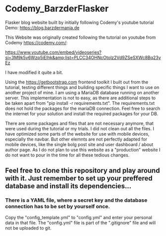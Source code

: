 # Codemy_BarzderFlasker
Flasker blog website built by initially following Codemy's youtube tutorial
Demo: https://blog.barzdermania.de

This Website was originally created following the tutorial on youtube from Codemy https://codemy.com/:

https://www.youtube.com/embed/videoseries?si=3M9k5v6Wzp5iElhk&amp;list=PLCC34OHNcOtolz2Vd9ZSeSXWc8Bq23yEz


I have modified it quite a bit.

Using the https://getbootstrap.com frontend toolkit I built out from the tutorial, testing different things and building specific things I want to use on another project of mine.
I am using a MariaDB database running on another server. This implementation is not to easy, as there are additional steps to be taken apart from "pip install -r requirements.txt".
The requirements.txt does not hold the packages for the mariaDB connection. Feel free to search the internet for your solution and install the required packages for your DB.

There are some packages and files that are not necessary anymore, that were used during the tutorial or my trials. I did not clean out all the files.
I have optimized some parts of the website for use with mobile devices, especially the navbar. But other elemnts are not perfectly adapted for mobile devices, like the single bolg post site and user dashboard / about author page. As I do not plan to use this website as a "production" website I do not want to pour in the time for all these tedious changes.


## Feel free to clone this repository and play around with it. Just remember to set up your preffered database and install its dependencies...

### There is a YAML file, where a secret key and the database connection has to be set by yourself once.
Copy the "config_template.yml" to "config.yml" and enter your personal data in that file.
The "config.yml" file is part of the ".gitignore" file and will not be uploaded to git.
